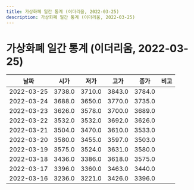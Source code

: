 ```yaml
---
title: 가상화폐 일간 통계 (이더리움, 2022-03-25)
description: 가상화폐 일간 통계 (이더리움, 2022-03-25)
---
```


가상화폐 일간 통계 (이더리움, 2022-03-25)
===

|날짜|시가|저가|고가|종가|비고|
|--|--|--|--|--|--|
|2022-03-25|3738.0|3710.0|3843.0|3784.0|    |
|2022-03-24|3688.0|3650.0|3770.0|3735.0|    |
|2022-03-23|3626.0|3578.0|3700.0|3689.0|    |
|2022-03-22|3532.0|3532.0|3692.0|3626.0|    |
|2022-03-21|3504.0|3470.0|3610.0|3533.0|    |
|2022-03-20|3580.0|3455.0|3597.0|3503.0|    |
|2022-03-19|3575.0|3524.0|3631.0|3580.0|    |
|2022-03-18|3436.0|3386.0|3618.0|3575.0|    |
|2022-03-17|3396.0|3360.0|3463.0|3440.0|    |
|2022-03-16|3236.0|3221.0|3426.0|3396.0|    |
